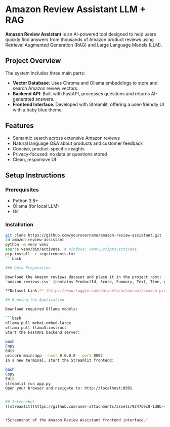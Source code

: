 # Amazon Review Assistant LLM + RAG

**Amazon Review Assistant** is an AI-powered tool designed to help users quickly find answers from thousands of Amazon product reviews using Retrieval Augmented Generation (RAG) and Large Language Models (LLM).

## Project Overview

The system includes three main parts:

- **Vector Database**: Uses Chroma and Ollama embeddings to store and search Amazon review vectors.  
- **Backend API**: Built with FastAPI, processes questions and returns AI-generated answers.  
- **Frontend Interface**: Developed with Streamlit, offering a user-friendly UI with a baby blue theme.

## Features

- Semantic search across extensive Amazon reviews  
- Natural language Q&A about products and customer feedback  
- Concise, product-specific insights  
- Privacy-focused: no data or questions stored  
- Clean, responsive UI  

## Setup Instructions

### Prerequisites
- Python 3.8+  
- Ollama (for local LLM)  
- Git  

### Installation
```bash
git clone https://github.com/yourusername/amazon-review-assistant.git
cd amazon-review-assistant
python -m venv venv
source venv/bin/activate  # Windows: venv\Scripts\activate
pip install -r requirements.txt
```bash 

### Data Preparation

Download the Amazon reviews dataset and place it in the project root:  
`amazon_reviews.csv` (contains ProductId, Score, Summary, Text, Time, etc.)

**Dataset Link:** [https://www.kaggle.com/datasets/arhamrumi/amazon-product-reviews?utm_source=chatgpt.com]

## Running the Application

Download required Ollama models:

```bash
ollama pull mxbai-embed-large
ollama pull llama3:instruct
Start the FastAPI backend server:

bash
Copy
Edit
uvicorn main:app --host 0.0.0.0 --port 8002
In a new terminal, start the Streamlit frontend:

bash
Copy
Edit
streamlit run app.py
Open your browser and navigate to: http://localhost:8501


## Screenshot
![streamlit](https://github.com/user-attachments/assets/9247dec0-1d8b-43d5-9ebd-dbf7480bf28b)


*Screenshot of the Amazon Review Assistant frontend interface.*
